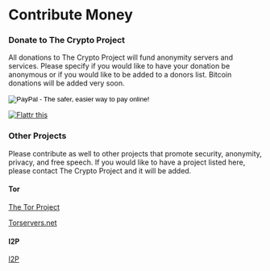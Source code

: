 <h1>Contribute Money</h1>
<h3>Donate to The Crypto Project</h3>
<p>All donations to The Crypto Project will fund anonymity servers and services. Please specify if you would like to have your donation be anonymous or if you would like to be added to a donors list. Bitcoin donations will be added very soon.</p>
<div class="grid_3">
	<form action="https://www.paypal.com/cgi-bin/webscr" method="post">
		<input type="hidden" name="cmd" value="_s-xclick">
		<input type="hidden" name="hosted_button_id" value="ZCUPQKJ8W7QKL">
		<input type="image" src="https://www.paypalobjects.com/en_US/i/btn/btn_donateCC_LG.gif" border="0" name="submit" alt="PayPal - The safer, easier way to pay online!">
		<img alt="" border="0" src="https://www.paypalobjects.com/en_US/i/scr/pixel.gif" width="1" height="1">
	</form>
</div>
<div class="grid_3">
	<a href="http://flattr.com/thing/344797/The-Crypto-Project" target="_blank">
	<img src="http://api.flattr.com/button/flattr-badge-large.png" alt="Flattr this" title="Flattr this" border="0" /></a>
</div>
<div class="clear_20"></div>
<h3>Other Projects</h3>
<p>Please contribute as well to other projects that promote security, anonymity, privacy, and free speech.  If you would like to have a project listed here, please contact The Crypto Project and it will be added.</p>
<h4>Tor</h4>
<p><a href="https://www.torproject.org/donate/donate.html.en">The Tor Project</a></p>
<p><a href="https://www.torservers.net/">Torservers.net</a></p>
<h4>I2P</h4>
<p><a href="http://www.i2p2.de/donate.html">I2P</a></p>

